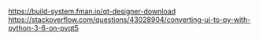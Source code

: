 https://build-system.fman.io/qt-designer-download
https://stackoverflow.com/questions/43028904/converting-ui-to-py-with-python-3-6-on-pyqt5